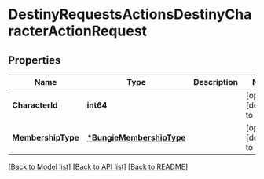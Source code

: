 # DestinyRequestsActionsDestinyCharacterActionRequest

## Properties
Name | Type | Description | Notes
------------ | ------------- | ------------- | -------------
**CharacterId** | **int64** |  | [optional] [default to null]
**MembershipType** | [***BungieMembershipType**](BungieMembershipType.md) |  | [optional] [default to null]

[[Back to Model list]](../README.md#documentation-for-models) [[Back to API list]](../README.md#documentation-for-api-endpoints) [[Back to README]](../README.md)


